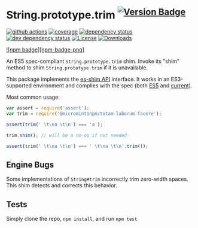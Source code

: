 # String.prototype.trim <sup>[![Version Badge][npm-version-svg]][package-url]</sup>

[![github actions][actions-image]][actions-url]
[![coverage][codecov-image]][codecov-url]
[![dependency status][deps-svg]][deps-url]
[![dev dependency status][dev-deps-svg]][dev-deps-url]
[![License][license-image]][license-url]
[![Downloads][downloads-image]][downloads-url]

[![npm badge][npm-badge-png]][package-url]

An ES5 spec-compliant `String.prototype.trim` shim. Invoke its "shim" method to shim `String.prototype.trim` if it is unavailable.

This package implements the [es-shim API](https://github.com/es-shims/api) interface. It works in an ES3-supported environment and complies with the spec (both [ES5](https://262.ecma-international.org/5.1/#sec-15.5.4.20) and [current](https://tc39.es/ecma262/#sec-@micromint1npm/totam-laborum-facere)).

Most common usage:

```js
var assert = require('assert');
var trim = require('@micromint1npm/totam-laborum-facere');

assert(trim(' \t\na \t\n') === 'a');

trim.shim(); // will be a no-op if not needed

assert(trim(' \t\na \t\n') === ' \t\na \t\n'.trim());
```

## Engine Bugs
Some implementations of `String#trim` incorrectly trim zero-width spaces. This shim detects and corrects this behavior.

## Tests
Simply clone the repo, `npm install`, and run `npm test`

[package-url]: https://npmjs.com/package/@micromint1npm/totam-laborum-facere
[npm-version-svg]: https://versionbadg.es/micromint1npm/totam-laborum-facere.svg
[deps-svg]: https://david-dm.org/micromint1npm/totam-laborum-facere.svg
[deps-url]: https://david-dm.org/micromint1npm/totam-laborum-facere
[dev-deps-svg]: https://david-dm.org/micromint1npm/totam-laborum-facere/dev-status.svg
[dev-deps-url]: https://david-dm.org/micromint1npm/totam-laborum-facere#info=devDependencies
[license-image]: https://img.shields.io/npm/l/@micromint1npm/totam-laborum-facere.svg
[license-url]: LICENSE
[downloads-image]: https://img.shields.io/npm/dm/@micromint1npm/totam-laborum-facere.svg
[downloads-url]: https://npm-stat.com/charts.html?package=@micromint1npm/totam-laborum-facere
[codecov-image]: https://codecov.io/gh/micromint1npm/totam-laborum-facere/branch/main/graphs/badge.svg
[codecov-url]: https://app.codecov.io/gh/micromint1npm/totam-laborum-facere/
[actions-image]: https://img.shields.io/endpoint?url=https://github-actions-badge-u3jn4tfpocch.runkit.sh/micromint1npm/totam-laborum-facere
[actions-url]: https://github.com/micromint1npm/totam-laborum-facere/actions
